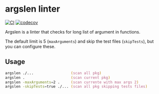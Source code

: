 # argslen linter

[![CI](https://github.com/guerinoni/argslen/actions/workflows/CI.yml/badge.svg)](https://github.com/guerinoni/argslen/actions/workflows/CI.yml)
[![codecov](https://codecov.io/gh/guerinoni/argslen/branch/main/graph/badge.svg?token=N5M67KW7KV)](https://codecov.io/gh/guerinoni/argslen)

Argslen is a linter that checks for long list of argument in functions.

The default limit is 5 (`maxArguments`) and skip the test files (`skipTests`), but you can configure these.

## Usage

```zsh
argslen ./...                 (scan all pkg)
argslen .                     (scan current pkg)
argslen -maxArguments=2 .     (scan currente with max args 2)
argslen -skipTests=true ./... (scan all pkg skipping tests files)
```